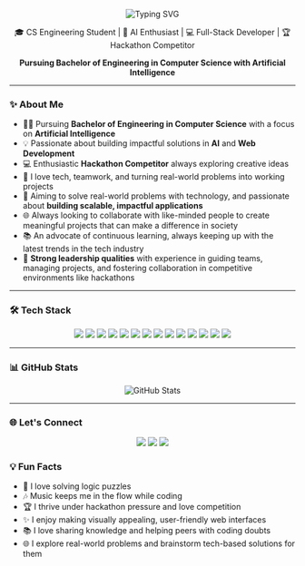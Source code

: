 <p align="center">
  <img src="https://readme-typing-svg.demolab.com?font=Fira+Code&weight=500&size=28&pause=1000&color=F75C7E&center=true&vCenter=true&width=600&lines=Hi+there%2C+I'm+Ishleen+Kaur+%F0%9F%91%8B" alt="Typing SVG" />
</p>

<p align="center">
  🎓 CS Engineering Student | 🧠 AI Enthusiast | 💻 Full-Stack Developer | 🏆 Hackathon Competitor  
</p>

<p align="center"><strong>Pursuing Bachelor of Engineering in Computer Science with Artificial Intelligence</strong></p>

---

### ✨ About Me

- 👩‍🎓 Pursuing **Bachelor of Engineering in Computer Science** with a focus on **Artificial Intelligence**  
- 💡 Passionate about building impactful solutions in **AI** and **Web Development**  
- 💻 Enthusiastic **Hackathon Competitor** always exploring creative ideas  
- 💬 I love tech, teamwork, and turning real-world problems into working projects  
- 🎯 Aiming to solve real-world problems with technology, and passionate about **building scalable, impactful applications**  
- 🌐 Always looking to collaborate with like-minded people to create meaningful projects that can make a difference in society  
- 📚 An advocate of continuous learning, always keeping up with the latest trends in the tech industry  
- 💼 **Strong leadership qualities** with experience in guiding teams, managing projects, and fostering collaboration in competitive environments like hackathons  

---

### 🛠️ Tech Stack

<p align="center">
  <img src="https://img.shields.io/badge/Python-3776AB?style=for-the-badge&logo=python&logoColor=white"/>
  <img src="https://img.shields.io/badge/C-00599C?style=for-the-badge&logo=c&logoColor=white"/>
  <img src="https://img.shields.io/badge/C++-00599C?style=for-the-badge&logo=c%2B%2B&logoColor=white"/>
  <img src="https://img.shields.io/badge/JavaScript-F7DF1E?style=for-the-badge&logo=javascript&logoColor=black"/>
  <img src="https://img.shields.io/badge/HTML5-E34F26?style=for-the-badge&logo=html5&logoColor=white"/>
  <img src="https://img.shields.io/badge/CSS3-1572B6?style=for-the-badge&logo=css3&logoColor=white"/>
  <img src="https://img.shields.io/badge/Bootstrap-7952B3?style=for-the-badge&logo=bootstrap&logoColor=white"/>
  <img src="https://img.shields.io/badge/Flask-000000?style=for-the-badge&logo=flask&logoColor=white"/>
  <img src="https://img.shields.io/badge/Django-092E20?style=for-the-badge&logo=django&logoColor=white"/>
  <img src="https://img.shields.io/badge/Azure-0078D4?style=for-the-badge&logo=microsoftazure&logoColor=white"/>
  <img src="https://img.shields.io/badge/VS%20Code-007ACC?style=for-the-badge&logo=visual-studio-code&logoColor=white"/>
  <img src="https://img.shields.io/badge/Git-F05032?style=for-the-badge&logo=git&logoColor=white"/>
  <img src="https://img.shields.io/badge/Netlify-00C7B7?style=for-the-badge&logo=netlify&logoColor=white"/>
  <img src="https://img.shields.io/badge/GitHub-181717?style=for-the-badge&logo=github&logoColor=white"/>
</p>

---

### 📊 GitHub Stats

<p align="center">
  <img src="https://github-readme-stats.vercel.app/api?username=IshleenKaur&show_icons=true&theme=radical&hide=prs" alt="GitHub Stats" />
  <br/>
</p>

---

### 🌐 Let's Connect

<p align="center">
  <a href="https://www.linkedin.com/in/ishleen-kaur-92b452316?utm_source=share&utm_campaign=share_via&utm_content=profile&utm_medium=android_app" target="_blank"><img src="https://img.shields.io/badge/LinkedIn-%230077B5.svg?style=for-the-badge&logo=linkedin&logoColor=white" /></a>
  <a href="mailto:ishleenk722@gmail.com"><img src="https://img.shields.io/badge/Gmail-D14836?style=for-the-badge&logo=gmail&logoColor=white" /></a>
  <a href="https://drive.google.com/file/d/11OHOrFo5Uq33uA-GI96Qc55ZYNz0ZkuU/view?usp=drivesdk" target="_blank"><img src="https://img.shields.io/badge/Resume-FFB6C1?style=for-the-badge&logo=read-the-docs&logoColor=black" /></a>
</p>

### 💡 Fun Facts

- 🧩 I love solving logic puzzles  
- 🎶 Music keeps me in the flow while coding  
- 🏆 I thrive under hackathon pressure and love competition  
- ✨ I enjoy making visually appealing, user-friendly web interfaces  
- 📚 I love sharing knowledge and helping peers with coding doubts  
- 🌐 I explore real-world problems and brainstorm tech-based solutions for them  
